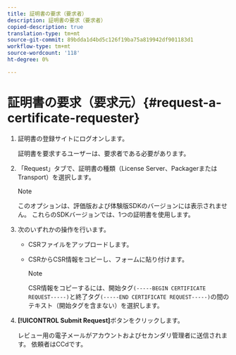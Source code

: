 ```yaml
---
title: 証明書の要求（要求者）
description: 証明書の要求（要求者）
copied-description: true
translation-type: tm+mt
source-git-commit: 89bdda1d4bd5c126f19ba75a819942df901183d1
workflow-type: tm+mt
source-wordcount: '118'
ht-degree: 0%

---
```



# 証明書の要求（要求元）{#request-a-certificate-requester}

1. 証明書の登録サイトにログオンします。

   証明書を要求するユーザーは、要求者である必要があります。

1. 「Request」タブで、証明書の種類（License Server、PackagerまたはTransport）を選択します。

   >[!NOTE]
   >
   >このオプションは、評価版および体験版SDKのバージョンには表示されません。 これらのSDKバージョンでは、1つの証明書を使用します。

1. 次のいずれかの操作を行います。

   * CSRファイルをアップロードします。
   * CSRからCSR情報をコピーし、フォームに貼り付けます。

      >[!NOTE]
      >
      >CSR情報をコピーするには、開始タグ`(-----BEGIN CERTIFICATE REQUEST-----)`と終了タグ`(-----END CERTIFICATE REQUEST-----)`の間のテキスト（開始タグを含まない）を選択します。

1. **[!UICONTROL Submit Request]**&#x200B;ボタンをクリックします。

   レビュー用の電子メールがアカウントおよびセカンダリ管理者に送信されます。 依頼者はCCdです。

